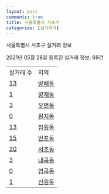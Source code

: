 ```yaml
---
layout: post
comments: true
title: 서울특별시 서초구
categories: [실거래가]
---
```


서울특별시 서초구 실거래 정보

2021년 05월 28일 등록된 실거래 정보: 69건


<table>
  <tr>
    <td>실거래 수</td>
    <td>지역</td>
  </tr>

  
  <tr>
    <td><a href="1165010100.html">13</a></td>
    <td><a href="1165010100.html">방배동</a></td>
  </tr>
    

  <tr>
    <td><a href="1165010200.html">1</a></td>
    <td><a href="1165010200.html">양재동</a></td>
  </tr>
    

  <tr>
    <td><a href="1165010300.html">3</a></td>
    <td><a href="1165010300.html">우면동</a></td>
  </tr>
    

  <tr>
    <td><a href="1165010400.html">0</a></td>
    <td><a href="1165010400.html">원지동</a></td>
  </tr>
    

  <tr>
    <td><a href="1165010600.html">13</a></td>
    <td><a href="1165010600.html">잠원동</a></td>
  </tr>
    

  <tr>
    <td><a href="1165010700.html">15</a></td>
    <td><a href="1165010700.html">반포동</a></td>
  </tr>
    

  <tr>
    <td><a href="1165010800.html">20</a></td>
    <td><a href="1165010800.html">서초동</a></td>
  </tr>
    

  <tr>
    <td><a href="1165010900.html">3</a></td>
    <td><a href="1165010900.html">내곡동</a></td>
  </tr>
    

  <tr>
    <td><a href="1165011000.html">0</a></td>
    <td><a href="1165011000.html">염곡동</a></td>
  </tr>
    

  <tr>
    <td><a href="1165011100.html">1</a></td>
    <td><a href="1165011100.html">신원동</a></td>
  </tr>
    


</table>
    
